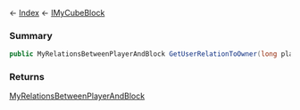 ← [Index](Api-Index) ← [IMyCubeBlock](VRage.Game.ModAPI.Ingame.IMyCubeBlock)

### Summary

```csharp
public MyRelationsBetweenPlayerAndBlock GetUserRelationToOwner(long playerId)
```

### Returns

[MyRelationsBetweenPlayerAndBlock](VRage.Game.MyRelationsBetweenPlayerAndBlock)

